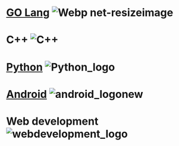 #  [GO Lang](https://github.com/codeseekerosr/GO-Lang)               ![Webp net-resizeimage](https://user-images.githubusercontent.com/54413974/63588760-e2bfe700-c5c4-11e9-91a8-f2456d1152f1.png)

# C++                   ![C++](https://user-images.githubusercontent.com/54413974/63588962-637ee300-c5c5-11e9-8141-eaade497b7ee.jpg)

#  [Python](https://github.com/codeseekerosr/Python)                ![Python_logo](https://user-images.githubusercontent.com/54413974/63589141-f881dc00-c5c5-11e9-84a5-d913c95027bc.jpg)        

# [Android](https://github.com/codeseekerosr/Android)               ![android_logonew](https://user-images.githubusercontent.com/54413974/63589862-db4e0d00-c5c7-11e9-9836-10def3cbf7f1.jpg)

# Web development       ![webdevelopment_logo](https://user-images.githubusercontent.com/54413974/63590047-5c0d0900-c5c8-11e9-9d99-6d3b604a2098.jpg)
